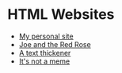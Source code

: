 # HTML Websites
* [My personal site](https://andrewrowe.me)
* [Joe and the Red Rose](https://joeandtheredrose.com)
* [A text thickener](https://thiqqin.com)
* [It's not a meme](https://blendwakanda.com)
